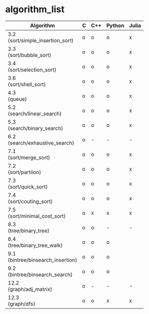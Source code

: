 # algorithm_list

| Algorithm                            | C | C++ | Python | Julia |
| ---------                            | - | --- | ------ | ----- |
| 3.2<br>(sort/simple_insertion_sort)  | o | o   | o      | x     |
| 3.3<br>(sort/bubble_sort)            | o | o   | o      | x     |
| 3.4<br>(sort/selection_sort)         | o | o   | o      | x     |
| 3.6<br>(sort/shell_sort)             | o | o   | o      | x     |
| 4.3<br>(queue)                       | o | o   | o      | x     |
| 5.2<br>(search/linear_search)        | o | o   | o      | x     |
| 5.3<br>(search/binary_search)        | o | o   | o      | x     |
| 6.2<br>(search/exhaustive_search)    | o | -   | -      | -     |
| 7.1<br>(sort/merge_sort)             | o | o   | o      | x     |
| 7.2<br>(sort/partiion)               | o | o   | o      | x     |
| 7.3<br>(sort/quick_sort)             | o | o   | o      | x     |
| 7.4<br>(sort/couting_sort)           | o | o   | o      | x     |
| 7.5<br>(sort/minimal_cost_sort)      | o | x   | x      | x     |
| 8.3<br>(tree/binary_tree)            | o | o   | -      | -     |
| 8.4<br>(tree/binary_tree_walk)       | o | o   | o      |       |
| 9.1<br>(bintree/binsearch_insertion) | o | o   | o      |       |
| 9.2<br>(bintree/binsearch_search)    | o | o   | o      |       |
| 12.2<br>(graph/adj_matrix)           | o | -   | -      | -     |
| 12.3<br>(graph/dfs)                  | o | o   | x      | x     |
